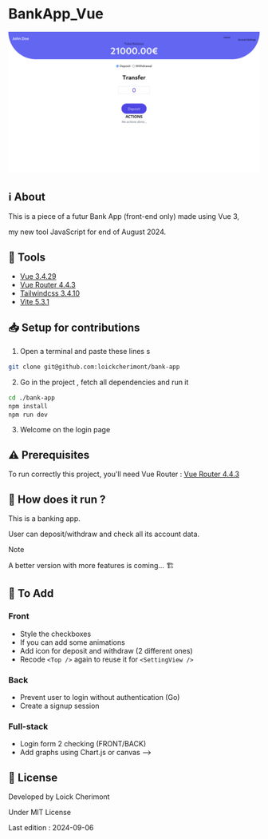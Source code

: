 # BankApp_Vue

<!-- todo: add the preview after style -->
![Preview](./github/preview.png "Main page")


## :information_source: About  

This is a piece of a futur Bank App (front-end only) made using Vue 3,  

my new tool JavaScript for end of August 2024.


## :wrench: Tools
- [Vue 3.4.29](https://vuejs.org/ "Vue official website")
- [Vue Router 4.4.3](https://router.vuejs.org/ 'Vue Router official website')
- [Tailwindcss 3.4.10](https://tailwindcss.com/ "Tailwindcss official website")
- [Vite 5.3.1](https://vitejs.dev/ "Vite official website")



## :inbox_tray: Setup for contributions
1. Open a terminal and paste these lines
s
```bash
git clone git@github.com:loickcherimont/bank-app
```

2. Go in the project , fetch all dependencies and run it

```bash
cd ./bank-app
npm install
npm run dev
```

3. Welcome on the login page

## :warning: Prerequisites
To run correctly this project, you'll need Vue Router : [Vue Router 4.4.3](https://router.vuejs.org/ 'Vue Router official website')

## :thinking: How does it run ?
This is a banking app.  

User can deposit/withdraw and check all its account data.

> [!NOTE]
> A better version with more features is coming... 🏗️

## :test_tube: To Add

### Front
- Style the checkboxes
- If you can add some animations
- Add icon for deposit and withdraw (2 different ones)
- Recode `<Top />` again to reuse it for `<SettingView />`

### Back
- Prevent user to login without authentication (Go)
- Create a signup session

### Full-stack

- Login form 2 checking (FRONT/BACK)
- Add graphs using Chart.js or canvas -->


## :key: License

Developed by Loick Cherimont  

Under MIT License  

Last edition : 2024-09-06

